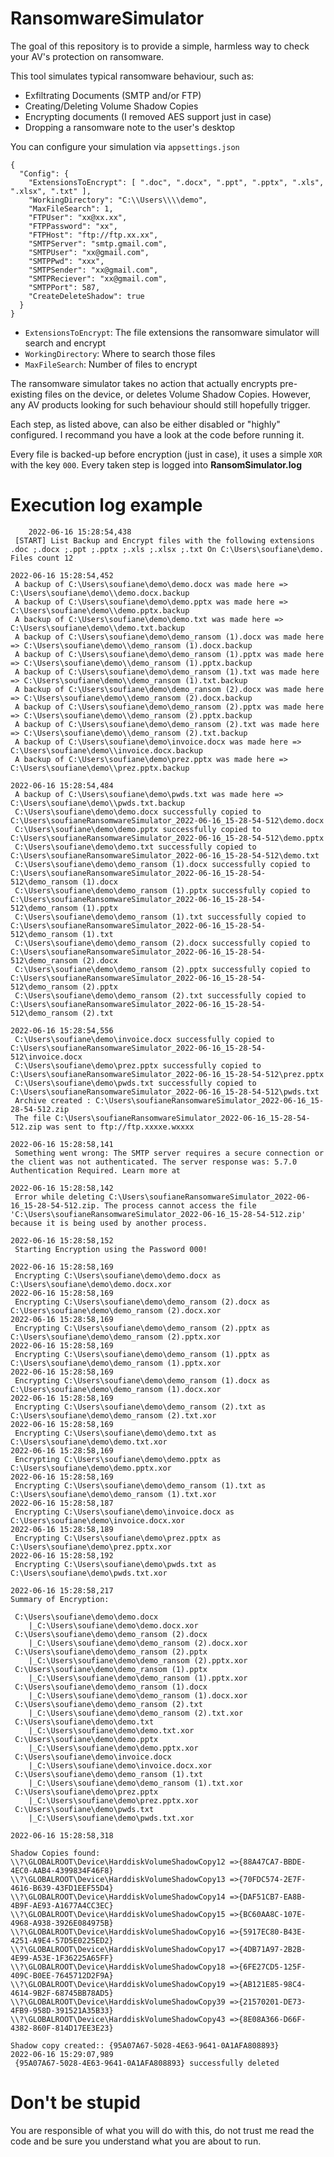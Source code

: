 # RansomwareSimulator
The goal of this repository is to provide a simple, harmless way to check your AV's protection on ransomware.

This tool simulates typical ransomware behaviour, such as:

-  Exfiltrating Documents (SMTP and/or FTP)
-   Creating/Deleting Volume Shadow Copies
-   Encrypting documents (I removed AES support just in case)
-   Dropping a ransomware note to the user's desktop

You can  configure your simulation via `appsettings.json`

    {
      "Config": {
        "ExtensionsToEncrypt": [ ".doc", ".docx", ".ppt", ".pptx", ".xls", ".xlsx", ".txt" ],
        "WorkingDirectory": "C:\\Users\\\\demo",
        "MaxFileSearch": 1,
        "FTPUser": "xx@xx.xx",
        "FTPPassword": "xx",
        "FTPHost": "ftp://ftp.xx.xx",
        "SMTPServer": "smtp.gmail.com",
        "SMTPUser": "xx@gmail.com",
        "SMTPPwd": "xxx",
        "SMTPSender": "xx@gmail.com",
        "SMTPReciever": "xx@gmail.com",
        "SMTPPort": 587,
        "CreateDeleteShadow": true
      }
    }

 - `ExtensionsToEncrypt`: The file extensions the ransomware simulator will search and encrypt
 - `WorkingDirectory`: Where to search those files
 - `MaxFileSearch`: Number of files to encrypt

The ransomware simulator takes no action that actually encrypts pre-existing files on the device, or deletes Volume Shadow Copies. However, any AV products looking for such behaviour should still hopefully trigger.

Each step, as listed above, can also be either disabled or "highly" configured. I recommand you have a look at the code before running it.

Every file is backed-up before encryption (just in case), it uses a simple `XOR` with the key `000`. Every taken  step is logged into **RansomSimulator.log**

# Execution log example

        2022-06-16 15:28:54,438
     [START] List Backup and Encrypt files with the following extensions .doc ;.docx ;.ppt ;.pptx ;.xls ;.xlsx ;.txt On C:\Users\soufiane\demo. Files count 12
    
    2022-06-16 15:28:54,452
     A backup of C:\Users\soufiane\demo\demo.docx was made here => C:\Users\soufiane\demo\\demo.docx.backup
     A backup of C:\Users\soufiane\demo\demo.pptx was made here => C:\Users\soufiane\demo\\demo.pptx.backup
     A backup of C:\Users\soufiane\demo\demo.txt was made here => C:\Users\soufiane\demo\\demo.txt.backup
     A backup of C:\Users\soufiane\demo\demo_ransom (1).docx was made here => C:\Users\soufiane\demo\\demo_ransom (1).docx.backup
     A backup of C:\Users\soufiane\demo\demo_ransom (1).pptx was made here => C:\Users\soufiane\demo\\demo_ransom (1).pptx.backup
     A backup of C:\Users\soufiane\demo\demo_ransom (1).txt was made here => C:\Users\soufiane\demo\\demo_ransom (1).txt.backup
     A backup of C:\Users\soufiane\demo\demo_ransom (2).docx was made here => C:\Users\soufiane\demo\\demo_ransom (2).docx.backup
     A backup of C:\Users\soufiane\demo\demo_ransom (2).pptx was made here => C:\Users\soufiane\demo\\demo_ransom (2).pptx.backup
     A backup of C:\Users\soufiane\demo\demo_ransom (2).txt was made here => C:\Users\soufiane\demo\\demo_ransom (2).txt.backup
     A backup of C:\Users\soufiane\demo\invoice.docx was made here => C:\Users\soufiane\demo\\invoice.docx.backup
     A backup of C:\Users\soufiane\demo\prez.pptx was made here => C:\Users\soufiane\demo\\prez.pptx.backup
    
    2022-06-16 15:28:54,484
     A backup of C:\Users\soufiane\demo\pwds.txt was made here => C:\Users\soufiane\demo\\pwds.txt.backup
     C:\Users\soufiane\demo\demo.docx successfully copied to C:\Users\soufianeRansomwareSimulator_2022-06-16_15-28-54-512\demo.docx
     C:\Users\soufiane\demo\demo.pptx successfully copied to C:\Users\soufianeRansomwareSimulator_2022-06-16_15-28-54-512\demo.pptx
     C:\Users\soufiane\demo\demo.txt successfully copied to C:\Users\soufianeRansomwareSimulator_2022-06-16_15-28-54-512\demo.txt
     C:\Users\soufiane\demo\demo_ransom (1).docx successfully copied to C:\Users\soufianeRansomwareSimulator_2022-06-16_15-28-54-512\demo_ransom (1).docx
     C:\Users\soufiane\demo\demo_ransom (1).pptx successfully copied to C:\Users\soufianeRansomwareSimulator_2022-06-16_15-28-54-512\demo_ransom (1).pptx
     C:\Users\soufiane\demo\demo_ransom (1).txt successfully copied to C:\Users\soufianeRansomwareSimulator_2022-06-16_15-28-54-512\demo_ransom (1).txt
     C:\Users\soufiane\demo\demo_ransom (2).docx successfully copied to C:\Users\soufianeRansomwareSimulator_2022-06-16_15-28-54-512\demo_ransom (2).docx
     C:\Users\soufiane\demo\demo_ransom (2).pptx successfully copied to C:\Users\soufianeRansomwareSimulator_2022-06-16_15-28-54-512\demo_ransom (2).pptx
     C:\Users\soufiane\demo\demo_ransom (2).txt successfully copied to C:\Users\soufianeRansomwareSimulator_2022-06-16_15-28-54-512\demo_ransom (2).txt
    
    2022-06-16 15:28:54,556
     C:\Users\soufiane\demo\invoice.docx successfully copied to C:\Users\soufianeRansomwareSimulator_2022-06-16_15-28-54-512\invoice.docx
     C:\Users\soufiane\demo\prez.pptx successfully copied to C:\Users\soufianeRansomwareSimulator_2022-06-16_15-28-54-512\prez.pptx
     C:\Users\soufiane\demo\pwds.txt successfully copied to C:\Users\soufianeRansomwareSimulator_2022-06-16_15-28-54-512\pwds.txt
     Archive created : C:\Users\soufianeRansomwareSimulator_2022-06-16_15-28-54-512.zip
     The file C:\Users\soufianeRansomwareSimulator_2022-06-16_15-28-54-512.zip was sent to ftp://ftp.xxxxe.wxxxx
     
    2022-06-16 15:28:58,141
     Something went wrong: The SMTP server requires a secure connection or the client was not authenticated. The server response was: 5.7.0 Authentication Required. Learn more at
    
    2022-06-16 15:28:58,142
     Error while deleting C:\Users\soufianeRansomwareSimulator_2022-06-16_15-28-54-512.zip. The process cannot access the file 'C:\Users\soufianeRansomwareSimulator_2022-06-16_15-28-54-512.zip' because it is being used by another process.
    
    2022-06-16 15:28:58,152
     Starting Encryption using the Password 000!
     
    2022-06-16 15:28:58,169
     Encrypting C:\Users\soufiane\demo\demo.docx as C:\Users\soufiane\demo\demo.docx.xor
    2022-06-16 15:28:58,169
     Encrypting C:\Users\soufiane\demo\demo_ransom (2).docx as C:\Users\soufiane\demo\demo_ransom (2).docx.xor
    2022-06-16 15:28:58,169
     Encrypting C:\Users\soufiane\demo\demo_ransom (2).pptx as C:\Users\soufiane\demo\demo_ransom (2).pptx.xor
    2022-06-16 15:28:58,169
     Encrypting C:\Users\soufiane\demo\demo_ransom (1).pptx as C:\Users\soufiane\demo\demo_ransom (1).pptx.xor
    2022-06-16 15:28:58,169
     Encrypting C:\Users\soufiane\demo\demo_ransom (1).docx as C:\Users\soufiane\demo\demo_ransom (1).docx.xor
    2022-06-16 15:28:58,169
     Encrypting C:\Users\soufiane\demo\demo_ransom (2).txt as C:\Users\soufiane\demo\demo_ransom (2).txt.xor
    2022-06-16 15:28:58,169
     Encrypting C:\Users\soufiane\demo\demo.txt as C:\Users\soufiane\demo\demo.txt.xor
    2022-06-16 15:28:58,169
     Encrypting C:\Users\soufiane\demo\demo.pptx as C:\Users\soufiane\demo\demo.pptx.xor
    2022-06-16 15:28:58,169
     Encrypting C:\Users\soufiane\demo\demo_ransom (1).txt as C:\Users\soufiane\demo\demo_ransom (1).txt.xor
    2022-06-16 15:28:58,187
     Encrypting C:\Users\soufiane\demo\invoice.docx as C:\Users\soufiane\demo\invoice.docx.xor
    2022-06-16 15:28:58,189
     Encrypting C:\Users\soufiane\demo\prez.pptx as C:\Users\soufiane\demo\prez.pptx.xor
    2022-06-16 15:28:58,192
     Encrypting C:\Users\soufiane\demo\pwds.txt as C:\Users\soufiane\demo\pwds.txt.xor
    
    2022-06-16 15:28:58,217
    Summary of Encryption:
    
     C:\Users\soufiane\demo\demo.docx
    	|_C:\Users\soufiane\demo\demo.docx.xor
     C:\Users\soufiane\demo\demo_ransom (2).docx
    	|_C:\Users\soufiane\demo\demo_ransom (2).docx.xor
     C:\Users\soufiane\demo\demo_ransom (2).pptx
    	|_C:\Users\soufiane\demo\demo_ransom (2).pptx.xor
     C:\Users\soufiane\demo\demo_ransom (1).pptx
    	|_C:\Users\soufiane\demo\demo_ransom (1).pptx.xor
     C:\Users\soufiane\demo\demo_ransom (1).docx
    	|_C:\Users\soufiane\demo\demo_ransom (1).docx.xor
     C:\Users\soufiane\demo\demo_ransom (2).txt
    	|_C:\Users\soufiane\demo\demo_ransom (2).txt.xor
     C:\Users\soufiane\demo\demo.txt
    	|_C:\Users\soufiane\demo\demo.txt.xor
     C:\Users\soufiane\demo\demo.pptx
    	|_C:\Users\soufiane\demo\demo.pptx.xor
     C:\Users\soufiane\demo\invoice.docx
    	|_C:\Users\soufiane\demo\invoice.docx.xor
     C:\Users\soufiane\demo\demo_ransom (1).txt
    	|_C:\Users\soufiane\demo\demo_ransom (1).txt.xor
     C:\Users\soufiane\demo\prez.pptx
    	|_C:\Users\soufiane\demo\prez.pptx.xor
     C:\Users\soufiane\demo\pwds.txt
    	|_C:\Users\soufiane\demo\pwds.txt.xor
    
    2022-06-16 15:28:58,318
     
    Shadow Copies found:
    \\?\GLOBALROOT\Device\HarddiskVolumeShadowCopy12 =>{88A47CA7-BBDE-4EC0-AAB4-4399834F46F8}
    \\?\GLOBALROOT\Device\HarddiskVolumeShadowCopy13 =>{70FDC574-2E7F-4616-B639-43FD1EEF55D4}
    \\?\GLOBALROOT\Device\HarddiskVolumeShadowCopy14 =>{DAF51CB7-EA8B-4B9F-AE93-A1677A4CC3EC}
    \\?\GLOBALROOT\Device\HarddiskVolumeShadowCopy15 =>{BC60AA8C-107E-4968-A938-3926E084975B}
    \\?\GLOBALROOT\Device\HarddiskVolumeShadowCopy16 =>{5917EC80-B43E-4251-A9E4-57D5E0225ED2}
    \\?\GLOBALROOT\Device\HarddiskVolumeShadowCopy17 =>{4DB71A97-2B2B-4E99-A53E-1F36225A65FF}
    \\?\GLOBALROOT\Device\HarddiskVolumeShadowCopy18 =>{6FE27CD5-125F-409C-B0EE-7645712D2F9A}
    \\?\GLOBALROOT\Device\HarddiskVolumeShadowCopy19 =>{AB121E85-98C4-4614-9B2F-68745BB78AD5}
    \\?\GLOBALROOT\Device\HarddiskVolumeShadowCopy39 =>{21570201-DE73-4FB9-958D-391521A35B33}
    \\?\GLOBALROOT\Device\HarddiskVolumeShadowCopy43 =>{8E08A366-D66F-4382-860F-814D17EE3E23}
    
    Shadow copy created:: {95A07A67-5028-4E63-9641-0A1AFA808893}
    2022-06-16 15:29:07,989
     {95A07A67-5028-4E63-9641-0A1AFA808893} successfully deleted

# Don't be stupid
You are responsible of what you will do with this, do not trust me read the code and be sure you understand what you are about to run.
